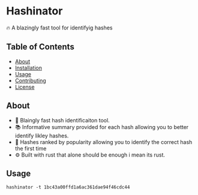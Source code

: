 # Hashinator

🔥 A blazingly fast tool for identifyig hashes

## Table of Contents
- [About](#about)
- [Installation](#installation)
- [Usage](#usage)
- [Contributing](#contributing)
- [License](#license)

## About
 - 🚀 Blaingly fast hash identificaiton tool.
 - 📚 Informative summary provided for each hash allowing you to better identify likley hashes.
 - 💯 Hashes ranked by popularity allowing you to identify the correct hash the first time
 - ⚙️ Built with rust that alone should be enough i mean its rust.

## Usage
```
hashinator -t 1bc43a00ffd1a6ac361dae94f46cdc44
```